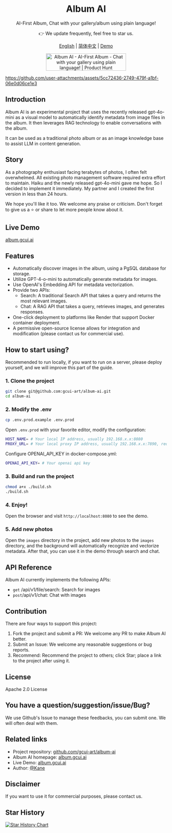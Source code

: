<div align="center">
  <h1 align="center">
      Album AI
  </h1>
  <p>AI-First Album, Chat with your gallery/album using plain language!</p>
  <p>👉 We update frequently, feel free to star us.</p>
</div>
<p align="center">
  <a target="_blank" href="./README.md">English</a> 
  | <a target="_blank" href="./README_CN.md">简体中文</a> 
  | <a target="_blank" href="https://album.gcui.ai">Demo</a>
  
</p>
<p align="center">
<a href="https://www.producthunt.com/posts/album-ai-ai-first-album?embed=true&utm_source=badge-featured&utm_medium=badge&utm_souce=badge-album&#0045;ai&#0045;ai&#0045;first&#0045;album" target="_blank"><img src="https://api.producthunt.com/widgets/embed-image/v1/featured.svg?post_id=473306&theme=light" alt="Album&#0032;AI&#0032;&#0045;&#0032;AI&#0045;First&#0032;Album - Chat&#0032;with&#0032;your&#0032;gallery&#0032;using&#0032;plain&#0032;language&#0033; | Product Hunt" style="width: 250px; height: 54px;" width="250" height="54" /></a>
</p>

https://github.com/user-attachments/assets/5cc72436-2749-479f-a1bf-06e0d06ce1e3


## Introduction

Album AI is an experimental project that uses the recently released gpt-4o-mini as a visual model to automatically identify metadata from image files in the album. It then leverages RAG technology to enable conversations with the album.

It can be used as a traditional photo album or as an image knowledge base to assist LLM in content generation.

## Story

As a photography enthusiast facing terabytes of photos, I often felt overwhelmed. All existing photo management software required extra effort to maintain. Haiku and the newly released gpt-4o-mini gave me hope. So I decided to implement it immediately. My partner and I created the first version in less than 24 hours.

We hope you'll like it too. We welcome any praise or criticism. Don't forget to give us a ⭐️ or share to let more people know about it.

## Live Demo
[album.gcui.ai](https://album.gcui.ai) 

## Features

- Automatically discover images in the album, using a PgSQL database for storage.
- Utilize GPT-4-o-mini to automatically generate metadata for images.
- Use OpenAI's Embedding API for metadata vectorization.
- Provide two APIs:
  - Search: A traditional Search API that takes a query and returns the most relevant images.
  - Chat: A RAG API that takes a query, retrieves images, and generates responses.
- One-click deployment to platforms like Render that support Docker container deployment.
- A permissive open-source license allows for integration and modification (please contact us for commercial use).

## How to start using?

Recommended to run locally, if you want to run on a server, please deploy yourself, and we will improve this part of the guide.

### 1. Clone the project

```bash
git clone git@github.com:gcui-art/album-ai.git
cd album-ai
```

### 2. Modify the .env

```bash
cp .env.prod.example .env.prod
```

Open `.env.prod` with your favorite editor, modify the configuration:

```bash
HOST_NAME= # Your local IP address, usually 192.168.x.x:8080
PROXY_URL= # Your local proxy IP address, usually 192.168.x.x:7890, required when accessing OpenAI API directly is not available
```


Configure OPENAI_API_KEY in docker-compose.yml:

```bash
OPENAI_API_KEY= # Your openai api key
```

### 3. Build and run the project

```bash
chmod a+x ./build.sh
./build.sh
```

### 4. Enjoy!

Open the browser and visit `http://localhost:8080` to see the demo.

### 5. Add new photos

Open the `images` directory in the project, add new photos to the `images` directory, and the background will automatically recognize and vectorize metadata. After that, you can use it in the demo through search and chat.

## API Reference

Album AI currently implements the following APIs:

- `get` /api/v1/file/search: Search for images
- `post`/api/v1/chat: Chat with images

## Contribution

There are four ways to support this project:

1. Fork the project and submit a PR: We welcome any PR to make Album AI better.
2. Submit an Issue: We welcome any reasonable suggestions or bug reports.
3. Recommend: Recommend the project to others; click Star; place a link to the project after using it.

## License

Apache 2.0 License

## You have a question/suggestion/issue/Bug?

We use Github's Issue to manage these feedbacks, you can submit one. We will often deal with them.

## Related links

- Project repository: [github.com/gcui-art/album-ai](https://github.com/gcui-art/album-ai)
- Album AI homepage: [album.gcui.ai](https://album.gcui.ai)
- Live Demo: [album.gcui.ai](https://album.gcui.ai)
- Author: [@Kane](https://x.com/BlueeonY)

## Disclaimer

If you want to use it for commercial purposes, please contact us.

## Star History

<a href="https://star-history.com/#gcui-art/album-ai&Timeline">
 <picture>
   <source media="(prefers-color-scheme: dark)" srcset="https://api.star-history.com/svg?repos=gcui-art/album-ai&type=Timeline&theme=dark" />
   <source media="(prefers-color-scheme: light)" srcset="https://api.star-history.com/svg?repos=gcui-art/album-ai&type=Timeline" />
   <img alt="Star History Chart" src="https://api.star-history.com/svg?repos=gcui-art/album-ai&type=Timeline" />
 </picture>
</a>
